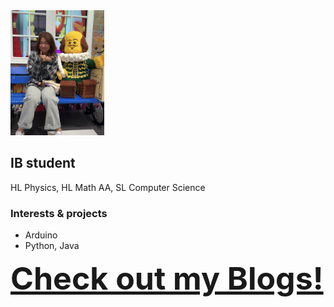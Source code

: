 
<img src="https://raw.githubusercontent.com/TomatoNut/TomatoNut.github.io/main/me%20in%20photo.jpg" alt="phoro taken at LEGO store, Leicester Square" width="150px" height="200px">

## IB student
HL Physics, HL Math AA, SL Computer Science

### Interests & projects
- Arduino
- Python, Java

<a href="https://tomatonut.github.io/myblog/" style="font-size: 50px; font-weight: bold;">Check out my Blogs!</a>
